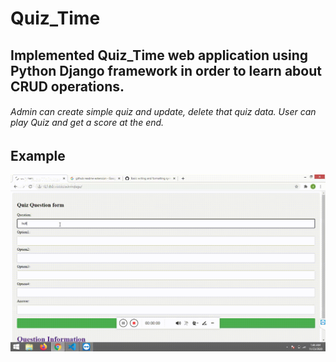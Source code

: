 # Quiz_Time

## Implemented Quiz_Time web application using Python Django framework in order to learn about CRUD operations.

###### Admin can create simple quiz and update, delete that quiz data. User can play Quiz and get a score at the end.

## Example 



![](Demo.gif)